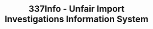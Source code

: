 ---
bigquery: https://console.cloud.google.com/bigquery?p=patents-public-data&d=usitc_investigations&page=dataset&project=sheets-management-319211
citation: US International Trade Commission 337Info Unfair Import Investigations Information
  System
contributors: US International Trade Comission
cost: None
description: US International Trade Commission 337Info Unfair Import Investigations
  Information System contains data on investigations done under Section 337. Section
  337 declares the infringement of certain statutory intellectual property rights
  and other forms of unfair competition in import trade to be unlawful practices.
  Most Section 337 investigations involve allegations of patent or registered trademark
  infringement.
documentation: FAQ and tutorial available on the site
last_edit: 04/08/2022, 09:26:16
location: https://pubapps2.usitc.gov/337external/
maintained_by: US International Trade Comission
schema_fields:
- aljAssigned
- investigationType
- htsNumbers
- internalRemand
- dateComplaintFiled
- patentNumber
- currentActiveALJ
- issueDateOtherNonFinal
- actualEndDateEvidHear
- id
- complainant
- lastUpdated
- markmanHearing
- ouiiParticipation
- patentNumbers
- endDateMarkmanHearing
- dateOfPublicationFrNotice
- finalIdOnViolationDue
- respondent
- gcAttorney
- teoIdIssueDate
- ouiiAttorney
- finalDetViolation
- teoIdDueDate
- currentStatus
- actualStartDateEvidHear
- finalDetNoViolation
- scheduledStartDateEvidHear
- teoReliefGranted
- startDateMarkmanHearing
- copyrightNumbers
- teoProceedingInvolved
- targetDate
- invUnfairAct
- finalIdOnViolationIssue
- dateCreated
- cafcAppeals
- scheduledEndDateEvidHear
- investigationTermDate
- title
- docketNo
- trademarkNumbers
- publication_number
- investigationNo
shortname: unfair_import_investigations
tags:
- import
- legal
- trade
timeframe: 2008-2021 (prior to 2008 downloadable as a JSON file)
title: 337Info - Unfair Import Investigations Information System
uuid: 2721f5ec-e599-4890-9265-9706719fc71e
---